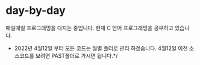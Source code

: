 # day-by-day
매일매일 프로그래밍을 다지는 중입니다.
현재 C 언어 프로그래밍을 공부하고 있습니다.
* 2022년 4월12일 부터 모든 코드는 월별 폴더로 관리 하겠습니다. 4월12일 이전 소스코드를 보려면 PAST폴더로 가시면 됩니다.*/
